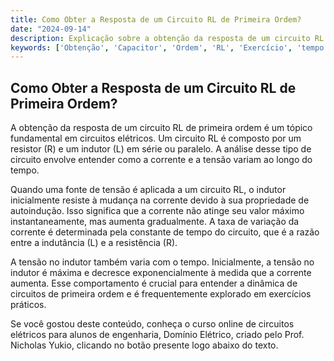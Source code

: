 ```yaml
---
title: Como Obter a Resposta de um Circuito RL de Primeira Ordem?
date: "2024-09-14"
description: Explicação sobre a obtenção da resposta de um circuito RL de primeira ordem, focando no comportamento do indutor e na variação da tensão ao longo do tempo.
keywords: ['Obtenção', 'Capacitor', 'Ordem', 'RL', 'Exercício', 'tempo', 'Tensão']
---
```


## Como Obter a Resposta de um Circuito RL de Primeira Ordem?

A obtenção da resposta de um circuito RL de primeira ordem é um tópico fundamental em circuitos elétricos. Um circuito RL é composto por um resistor (R) e um indutor (L) em série ou paralelo. A análise desse tipo de circuito envolve entender como a corrente e a tensão variam ao longo do tempo.

Quando uma fonte de tensão é aplicada a um circuito RL, o indutor inicialmente resiste à mudança na corrente devido à sua propriedade de autoindução. Isso significa que a corrente não atinge seu valor máximo instantaneamente, mas aumenta gradualmente. A taxa de variação da corrente é determinada pela constante de tempo do circuito, que é a razão entre a indutância (L) e a resistência (R).

A tensão no indutor também varia com o tempo. Inicialmente, a tensão no indutor é máxima e decresce exponencialmente à medida que a corrente aumenta. Esse comportamento é crucial para entender a dinâmica de circuitos de primeira ordem e é frequentemente explorado em exercícios práticos.

Se você gostou deste conteúdo, conheça o curso online de circuitos elétricos para alunos de engenharia, Domínio Elétrico, criado pelo Prof. Nicholas Yukio, clicando no botão presente logo abaixo do texto.